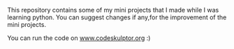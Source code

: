 This repository contains some of my mini projects that I made while I was learning python.
You can suggest changes if any,for the improvement of the mini projects.

You can run the code on www.codeskulptor.org :)
